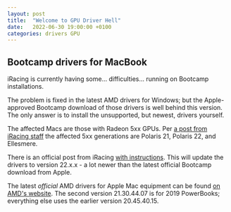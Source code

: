 ```yaml
---
layout: post
title:  "Welcome to GPU Driver Hell"
date:   2022-06-30 19:00:00 +0100
categories: drivers GPU
---
```

## Bootcamp drivers for MacBook 

iRacing is currently having some... difficulties... running on Bootcamp installations.

The problem is fixed in the latest AMD drivers for Windows; but the Apple-approved Bootcamp download of those drivers is well behind this version. The only answer is to install the unsupported, but newest, drivers yourself.

The affected Macs are those with Radeon 5xx GPUs. Per [a post from iRacing staff](https://forums.iracing.com/discussion/comment/191444/#Comment_191444) the affected 5xx generations are Polaris 21, Polaris 22, and Ellesmere.

There is an official post from iRacing [with instructions](https://forums.iracing.com/discussion/25240/attention-mac-bootcamp-users-who-are-unable-to-launch-the-sim/p1]). This will update the drivers to version 22.x.x - a lot newer than the latest official Bootcamp download from Apple.

The latest *official* AMD drivers for Apple Mac equipment can be found [on AMD's website](https://www.amd.com/en/support/kb/release-notes/apple-boot-camp). The second version 21.30.44.07 is for 2019 PowerBooks; everything else uses the earlier version 20.45.40.15.

